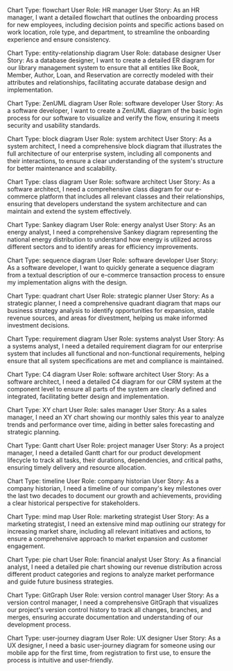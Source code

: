 Chart Type: flowchart
User Role: HR manager
User Story: As an HR manager, I want a detailed flowchart that outlines the onboarding process for new employees, including decision points and specific actions based on work location, role type, and department, to streamline the onboarding experience and ensure consistency.

Chart Type: entity-relationship diagram
User Role: database designer
User Story: As a database designer, I want to create a detailed ER diagram for our library management system to ensure that all entities like Book, Member, Author, Loan, and Reservation are correctly modeled with their attributes and relationships, facilitating accurate database design and implementation.

Chart Type: ZenUML diagram
User Role: software developer
User Story: As a software developer, I want to create a ZenUML diagram of the basic login process for our software to visualize and verify the flow, ensuring it meets security and usability standards.

Chart Type: block diagram
User Role: system architect
User Story: As a system architect, I need a comprehensive block diagram that illustrates the full architecture of our enterprise system, including all components and their interactions, to ensure a clear understanding of the system's structure for better maintenance and scalability.

Chart Type: class diagram
User Role: software architect
User Story: As a software architect, I need a comprehensive class diagram for our e-commerce platform that includes all relevant classes and their relationships, ensuring that developers understand the system architecture and can maintain and extend the system effectively.

Chart Type: Sankey diagram
User Role: energy analyst
User Story: As an energy analyst, I need a comprehensive Sankey diagram representing the national energy distribution to understand how energy is utilized across different sectors and to identify areas for efficiency improvements.

Chart Type: sequence diagram
User Role: software developer
User Story: As a software developer, I want to quickly generate a sequence diagram from a textual description of our e-commerce transaction process to ensure my implementation aligns with the design.

Chart Type: quadrant chart
User Role: strategic planner
User Story: As a strategic planner, I need a comprehensive quadrant diagram that maps our business strategy analysis to identify opportunities for expansion, stable revenue sources, and areas for divestment, helping us make informed investment decisions.

Chart Type: requirement diagram
User Role: systems analyst
User Story: As a systems analyst, I need a detailed requirement diagram for our enterprise system that includes all functional and non-functional requirements, helping ensure that all system specifications are met and compliance is maintained.

Chart Type: C4 diagram
User Role: software architect
User Story: As a software architect, I need a detailed C4 diagram for our CRM system at the component level to ensure all parts of the system are clearly defined and integrated, facilitating better design and implementation.

Chart Type: XY chart
User Role: sales manager
User Story: As a sales manager, I need an XY chart showing our monthly sales this year to analyze trends and performance over time, aiding in better sales forecasting and strategic planning.

Chart Type: Gantt chart
User Role: project manager
User Story: As a project manager, I need a detailed Gantt chart for our product development lifecycle to track all tasks, their durations, dependencies, and critical paths, ensuring timely delivery and resource allocation.

Chart Type: timeline
User Role: company historian
User Story: As a company historian, I need a timeline of our company's key milestones over the last two decades to document our growth and achievements, providing a clear historical perspective for stakeholders.

Chart Type: mind map
User Role: marketing strategist
User Story: As a marketing strategist, I need an extensive mind map outlining our strategy for increasing market share, including all relevant initiatives and actions, to ensure a comprehensive approach to market expansion and customer engagement.

Chart Type: pie chart
User Role: financial analyst
User Story: As a financial analyst, I need a detailed pie chart showing our revenue distribution across different product categories and regions to analyze market performance and guide future business strategies.

Chart Type: GitGraph
User Role: version control manager
User Story: As a version control manager, I need a comprehensive GitGraph that visualizes our project's version control history to track all changes, branches, and merges, ensuring accurate documentation and understanding of our development process.

Chart Type: user-journey diagram
User Role: UX designer
User Story: As a UX designer, I need a basic user-journey diagram for someone using our mobile app for the first time, from registration to first use, to ensure the process is intuitive and user-friendly.
